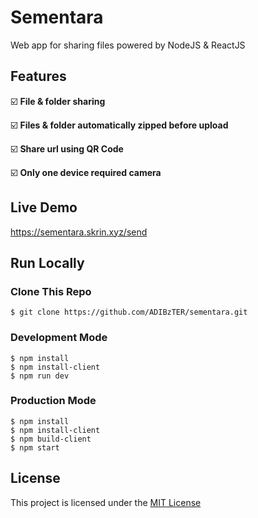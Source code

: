 # Sementara

Web app for sharing files powered by NodeJS & ReactJS

## Features

☑️ **File & folder sharing**

☑️ **Files & folder automatically zipped before upload**

☑️ **Share url using QR Code**

☑️ **Only one device required camera**

## Live Demo

https://sementara.skrin.xyz/send

## Run Locally

### Clone This Repo

```
$ git clone https://github.com/ADIBzTER/sementara.git
```

### Development Mode

```
$ npm install
$ npm install-client
$ npm run dev
```
### Production Mode

```
$ npm install
$ npm install-client
$ npm build-client
$ npm start
```

## License

This project is licensed under the [MIT License](https://github.com/ADIBzTER/sementara/blob/master/LICENSE)
